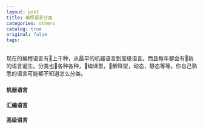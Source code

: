 ```yaml
---
layout: post
title: 编程语言分类
categories: others
catalog: true
original: false
tags: 
---
```


现在的编程语言有上千种，从最早的机器语言到高级语言。而且每年都会有新的语言诞生。分类也各种各种，编译型，解释型，动态，静态等等。你自己熟悉的语言可能都不知道怎么分类。

### 

#### 机器语言
#### 汇编语言
#### 高级语言